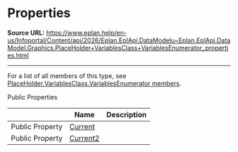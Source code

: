 # Properties

**Source URL:** https://www.eplan.help/en-us/Infoportal/Content/api/2026/Eplan.EplApi.DataModelu~Eplan.EplApi.DataModel.Graphics.PlaceHolder+VariablesClass+VariablesEnumerator_properties.html

---

For a list of all members of this type, see [PlaceHolder.VariablesClass.VariablesEnumerator members](Eplan.EplApi.DataModelu~Eplan.EplApi.DataModel.Graphics.PlaceHolder+VariablesClass+VariablesEnumerator_members.html).

Public Properties

|  | Name | Description |
| --- | --- | --- |
| Public Property | [Current](Eplan.EplApi.DataModelu~Eplan.EplApi.DataModel.Graphics.PlaceHolder+VariablesClass+VariablesEnumerator~Current.html) |  |
| Public Property | [Current2](Eplan.EplApi.DataModelu~Eplan.EplApi.DataModel.Graphics.PlaceHolder+VariablesClass+VariablesEnumerator~Current2.html) |  |


